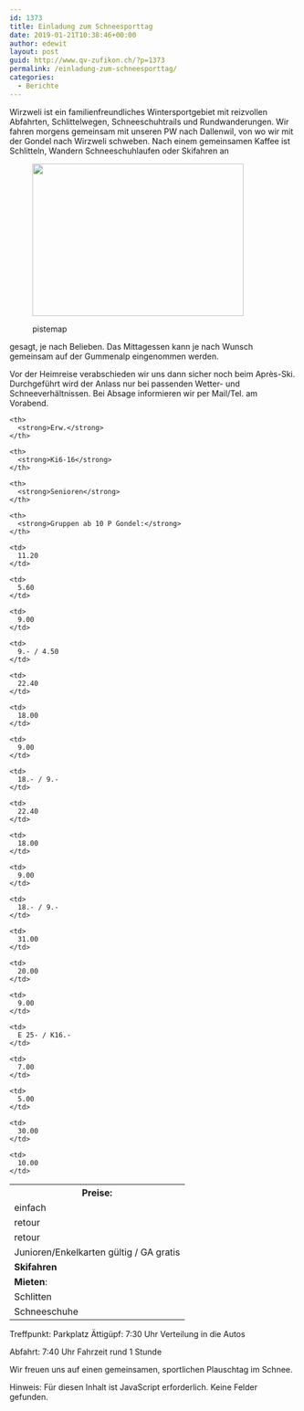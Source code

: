 ```yaml
---
id: 1373
title: Einladung zum Schneesporttag
date: 2019-01-21T10:38:46+00:00
author: edewit
layout: post
guid: http://www.qv-zufikon.ch/?p=1373
permalink: /einladung-zum-schneesporttag/
categories:
  - Berichte
---
```

Wirzweli ist ein familienfreundliches Wintersportgebiet mit reizvollen Abfahrten, Schlittelwegen, Schneeschuhtrails und Rundwanderungen. Wir fahren morgens gemeinsam mit unseren PW nach Dallenwil, von wo wir mit der Gondel nach Wirzweli schweben. Nach einem gemeinsamen Kaffee ist Schlitteln, Wandern Schneeschuhlaufen oder Skifahren an<figure style="width: 370px" class="wp-caption alignleft">

<img class="" src="https://www.snow-forecast.com/pistemaps/DallenwilWirzweli_pistemap.jpg" width="370" height="267" /><figcaption class="wp-caption-text">pistemap</figcaption></figure> 

gesagt, je nach Belieben. Das Mittagessen kann je nach Wunsch gemeinsam auf der Gummenalp eingenommen werden.

Vor der Heimreise verabschieden wir uns dann sicher noch beim Après-Ski. Durchgeführt wird der Anlass nur bei passenden Wetter- und Schneeverhältnissen. Bei Absage informieren wir per Mail/Tel. am Vorabend.

<table>
  <tr>
    <th>
      <strong>Preise:</strong>
    </th>
    
    <th>
      <strong>Erw.</strong>
    </th>
    
    <th>
      <strong>Ki6-16</strong>
    </th>
    
    <th>
      <strong>Senioren</strong>
    </th>
    
    <th>
      <strong>Gruppen ab 10 P Gondel:</strong>
    </th>
  </tr>
  
  <tr>
    <td>
      einfach
    </td>
    
    <td>
      11.20
    </td>
    
    <td>
      5.60
    </td>
    
    <td>
      9.00
    </td>
    
    <td>
      9.- / 4.50
    </td>
  </tr>
  
  <tr>
    <td>
      retour
    </td>
    
    <td>
      22.40
    </td>
    
    <td>
      18.00
    </td>
    
    <td>
      9.00
    </td>
    
    <td>
      18.- / 9.-
    </td>
  </tr>
  
  <tr>
    <td>
      retour
    </td>
    
    <td>
      22.40
    </td>
    
    <td>
      18.00
    </td>
    
    <td>
      9.00
    </td>
    
    <td>
      18.- / 9.-
    </td>
  </tr>
  
  <tr>
    <td colspan="5">
      Junioren/Enkelkarten gültig / GA gratis
    </td>
  </tr>
  
  <tr>
    <td>
      <strong>Skifahren</strong>
    </td>
    
    <td>
      31.00
    </td>
    
    <td>
      20.00
    </td>
    
    <td>
      9.00
    </td>
    
    <td>
      E 25- / K16.-
    </td>
  </tr>
  
  <tr>
    <td colspan="5">
      <strong>Mieten</strong>:
    </td>
  </tr>
  
  <tr>
    <td>
      Schlitten
    </td>
    
    <td>
      7.00
    </td>
    
    <td>
      5.00
    </td>
  </tr>
  
  <tr>
    <td>
      Schneeschuhe
    </td>
    
    <td>
      30.00
    </td>
    
    <td>
      10.00
    </td>
  </tr>
</table>

Treffpunkt: Parkplatz Ättigüpf: 7:30 Uhr Verteilung in die Autos

Abfahrt: 7:40 Uhr Fahrzeit rund 1 Stunde

Wir freuen uns auf einen gemeinsamen, sportlichen Plauschtag im Schnee.

<noscript class="ninja-forms-noscript-message">
  Hinweis: Für diesen Inhalt ist JavaScript erforderlich.
</noscript>Keine Felder gefunden.

<div id="nf-form-26-cont" class="nf-form-cont" aria-live="polite" aria-labelledby="nf-form-title-26" aria-describedby="nf-form-errors-26" role="form">
  <div class="nf-loading-spinner">
  </div>
</div>

<!-- TODO: Move to Template File. -->